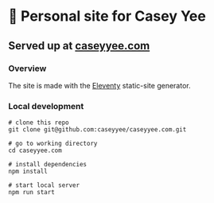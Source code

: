# 👀 Personal site for Casey Yee

## Served up at [caseyyee.com](https://caseyyee.com)

### Overview

The site is made with the [Eleventy](https://11ty.io/) static-site generator.

### Local development

```
# clone this repo
git clone git@github.com:caseyyee/caseyyee.com.git

# go to working directory
cd caseyyee.com

# install dependencies
npm install

# start local server
npm run start
```
